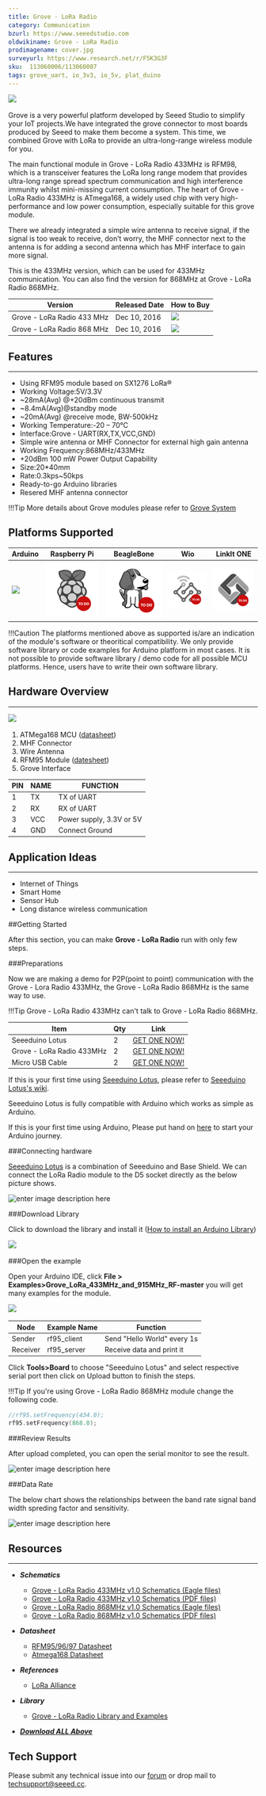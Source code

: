 ```yaml
---
title: Grove - LoRa Radio
category: Communication
bzurl: https://www.seeedstudio.com
oldwikiname: Grove - LoRa Radio
prodimagename: cover.jpg
surveyurl: https://www.research.net/r/F5K3G3F
sku:  113060006/113060007
tags: grove_uart, io_3v3, io_5v, plat_duino
---
```


![](https://raw.githubusercontent.com/SeeedDocument/Grove_LoRa_Radio/master/img/cover.jpg)

Grove is a very powerful platform developed by Seeed Studio to simplify your IoT projects.We have integrated the grove connector to most boards produced by Seeed to make them become a system. This time, we combined Grove with LoRa to provide an ultra-long-range wireless module for you.

The main functional module in Grove - LoRa Radio 433MHz is RFM98, which is a transceiver features the LoRa long range modem that provides ultra-long range spread spectrum communication and high interference immunity whilst mini-missing current consumption. The heart of Grove - LoRa Radio 433MHz is ATmega168, a widely used chip with very high-performance and low power consumption, especially suitable for this grove module.

There we already integrated a simple wire antenna to receive signal, if the signal is too weak to receive, don’t worry, the MHF connector next to the antenna is for adding a second antenna which has MHF interface to gain more signal.

This is the 433MHz version, which can be used for 433MHz communication. You can also find the version for 868MHz at Grove - LoRa Radio 868MHz.

|Version|Released Date|How to Buy|
|--------|-----------|-----------|
|Grove - LoRa Radio 433 MHz |Dec 10, 2016|[![](https://raw.githubusercontent.com/SeeedDocument/wiki_english/master/docs/images/get_one_now_small.png)](https://www.seeedstudio.com/Grove-LoRa-Radio-433MHz-p-2777.html)|
|Grove - LoRa Radio 868 MHz |Dec 10, 2016|[![](https://raw.githubusercontent.com/SeeedDocument/wiki_english/master/docs/images/get_one_now_small.png)](https://www.seeedstudio.com/Grove-LoRa-Radio-868MHz-p-2776.html)|


##  Features
---
- Using RFM95 module based on SX1276 LoRa®
- Working Voltage:5V/3.3V
- ~28mA(Avg) @+20dBm continuous transmit
- ~8.4mA(Avg)@standby mode
- ~20mA(Avg) @receive mode, BW-500kHz
- Working Temperature:-20 – 70℃
- Interface:Grove - UART(RX,TX,VCC,GND)
- Simple wire antenna or MHF Connector for external high gain antenna
- Working Frequency:868MHz/433MHz
- +20dBm 100 mW Power Output Capability
- Size:20*40mm
- Rate:0.3kps~50kps
- Ready-to-go Arduino libraries
- Resered MHF antenna connector

!!!Tip
    More details about Grove modules please refer to [Grove System](http://wiki.seeedstudio.com/Grove_System/)

## Platforms Supported

| Arduino                                                                                             | Raspberry Pi                                                                                             | BeagleBone                                                                                      | Wio                                                                                               | LinkIt ONE                                                                                         |
|-----------------------------------------------------------------------------------------------------|----------------------------------------------------------------------------------------------------------|-------------------------------------------------------------------------------------------------|---------------------------------------------------------------------------------------------------|----------------------------------------------------------------------------------------------------|
| ![](https://raw.githubusercontent.com/SeeedDocument/wiki_english/master/docs/images/arduino_logo.jpg) | ![](https://raw.githubusercontent.com/SeeedDocument/wiki_english/master/docs/images/raspberry_pi_logo_n.jpg) | ![](https://raw.githubusercontent.com/SeeedDocument/wiki_english/master/docs/images/bbg_logo_n.jpg) | ![](https://raw.githubusercontent.com/SeeedDocument/wiki_english/master/docs/images/wio_logo_n.jpg) | ![](https://raw.githubusercontent.com/SeeedDocument/wiki_english/master/docs/images/linkit_logo_n.jpg) |

!!!Caution
    The platforms mentioned above as supported is/are an indication of the module's software or theoritical compatibility. We only provide software library or code examples for Arduino platform in most cases. It is not possible to provide software library / demo code for all possible MCU platforms. Hence, users have to write their own software library.



## Hardware Overview
---

![](https://raw.githubusercontent.com/SeeedDocument/Grove_LoRa_Radio/master/img/hardware.png)

1. ATMega168 MCU ([datasheet](https://github.com/SeeedDocument/Grove_LoRa_Radio/blob/master/res/Atmel-2545-8-bit-AVR-Microcontroller-ATmega48-88-168_Datasheet.pdf))
2. MHF Connector
3. Wire Antenna
4. RFM95 Module ([datesheet](https://github.com/SeeedDocument/Grove_LoRa_Radio/blob/master/res/RFM95_96_97_98_DataSheet.pdf))
5. Grove Interface

|PIN|NAME|FUNCTION|
|-------|--------|--------|
|1      |TX |TX of UART|
|2      |RX |RX of UART|
|3      |VCC|Power supply, 3.3V or 5V|
|4      |GND|Connect Ground|

## Application Ideas
---
- Internet of Things
- Smart Home
- Sensor Hub
- Long distance wireless communication

##Getting Started

After this section, you can make **Grove - LoRa Radio** run with only few steps.

###Preparations

Now we are making a demo for P2P(point to point) communication with the Grove - Lora Radio 433MHz, the Grove - LoRa Radio 868MHz is the same way to use.

!!!Tip
    Grove - LoRa Radio 433MHz can't talk to Grove - LoRa Radio 868MHz.


|Item|Qty|Link|
|----|---|----|
|Seeeduino Lotus|2|[GET ONE NOW!](https://www.seeedstudio.com/Seeeduino-Lotus-ATMega328-Board-with-Grove-Interface-p-1942.html)|
|Grove - LoRa Radio 433MHz|2|[GET ONE NOW!](https://www.seeedstudio.com/Grove-LoRa-Radio-433MHz-p-2777.html)|
|Micro USB Cable|2|[GET ONE NOW!](https://www.seeedstudio.com/Micro-USB-Cable-48cm-p-1475.html)|

If this is your first time using [Seeeduino Lotus](https://www.seeedstudio.com/Seeeduino-Lotus-ATMega328-Board-with-Grove-Interface-p-1942.html), please refer to [Seeeduino Lotus's wiki](http://wiki.seeedstudio.com/Seeeduino_Lotus/).

Seeeduino Lotus is fully compatible with Arduino which works as simple as Arduino.

If this is your first time using Arduino, Please put hand on [here](http://arduino.cc) to start your Arduino journey.

###Connecting hardware

[Seeeduino Lotus](https://www.seeedstudio.com/Seeeduino-Lotus-ATMega328-Board-with-Grove-Interface-p-1942.html) is a combination of Seeeduino and Base Shield. We can connect the LoRa Radio module to the D5 socket directly as the below picture shows.

![enter image description here](https://raw.githubusercontent.com/SeeedDocument/Grove_LoRa_Radio/master/img/demo.jpg)


###Download Library

Click to download the library and install it ([How to install an Arduino Library](http://wiki.seeedstudio.com/How_to_install_Arduino_Library/))

[![](https://raw.githubusercontent.com/SeeedDocument/Grove_LoRa_Radio/master/img/library.png)](https://github.com/Seeed-Studio/Grove_LoRa_433MHz_and_915MHz_RF/archive/master.zip)

###Open the example

Open your Arduino IDE, click **File > Examples>Grove_LoRa_433MHz_and_915MHz_RF-master** you will get many examples for the module.

![](https://raw.githubusercontent.com/SeeedDocument/Grove_LoRa_Radio/master/img/library_2.png)

|Node|Example Name|Function|
|----|------------|--------|
|Sender|rf95_client|Send "Hello World" every 1s|
|Receiver|rf95_server|Receive data and print it|

Click **Tools>Board** to choose "Seeeduino Lotus" and select respective serial port then click on Upload button to finish the steps.


!!!Tip
    If you're using Grove - LoRa Radio 868MHz module change the following code.

```c
//rf95.setFrequency(434.0);
rf95.setFrequency(868.0);
```

###Review Results

After upload completed, you can open the serial monitor to see the result.

![enter image description here](https://raw.githubusercontent.com/SeeedDocument/Grove_LoRa_Radio/master/img/result.jpg)

###Data Rate

The below chart shows the relationships between the band rate signal band width spreding factor and sensitivity.

![enter image description here](https://raw.githubusercontent.com/SeeedDocument/Grove_LoRa_Radio/master/img/DateRate.png)


##  Resources
---

* ***Schematics***
    *   [Grove - LoRa Radio 433MHz v1.0 Schematics (Eagle files)](https://github.com/SeeedDocument/Grove_LoRa_Radio/blob/master/res/433_eagle.zip)
    *   [Grove - LoRa Radio 433MHz v1.0 Schematics (PDF files)](https://github.com/SeeedDocument/Grove_LoRa_Radio/blob/master/res/433_sch.pdf)
    *   [Grove - LoRa Radio 868MHz v1.0 Schematics (Eagle files)](https://github.com/SeeedDocument/Grove_LoRa_Radio/blob/master/res/868_eagle.zip)
    *   [Grove - LoRa Radio 868MHz v1.0 Schematics (PDF files)](https://github.com/SeeedDocument/Grove_LoRa_Radio/blob/master/res/868_sch.pdf)

* ***Datasheet***
    *   [RFM95/96/97 Datasheet](https://github.com/SeeedDocument/Grove_LoRa_Radio/blob/master/res/RFM95_96_97_98_DataSheet.pdf)
    *   [Atmega168 Datasheet](https://github.com/SeeedDocument/Grove_LoRa_Radio/blob/master/res/Atmel-2545-8-bit-AVR-Microcontroller-ATmega48-88-168_Datasheet.pdf)

* ***References***
    *   [LoRa Alliance](https://www.lora-alliance.org/)

* ***Library***
    *   [Grove - LoRa Radio Library and Examples](https://github.com/Seeed-Studio/Grove_LoRa_433MHz_and_915MHz_RF/)

* [***Download ALL Above***](https://github.com/SeeedDocument/Grove_LoRa_Radio/blob/master/res/res.zip)

## Tech Support
Please submit any technical issue into our [forum](http://forum.seeedstudio.com/) or drop mail to techsupport@seeed.cc. 